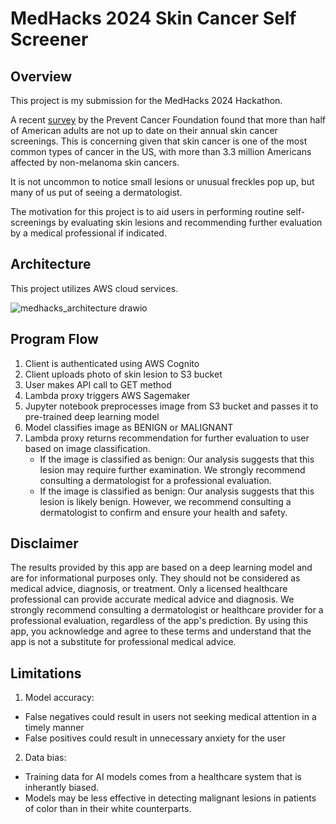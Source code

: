 # MedHacks 2024 Skin Cancer Self Screener

## Overview

This project is my submission for the MedHacks 2024 Hackathon.

A recent [survey](https://preventcancer.org/article/skin-deep-understanding-skin-cancer-in-darker-tones/#:~:text=The%20Prevent%20Cancer%20Foundation's%202024,had%20a%20skin%20cancer%20check.) by the Prevent Cancer Foundation found that more than half of American adults are not up to date on their annual skin cancer screenings.  This is concerning given that skin cancer is one of the most common types of cancer in the US, with more than 3.3 million Americans affected by non-melanoma skin cancers. 

It is not uncommon to notice small lesions or unusual freckles pop up, but many of us put of seeing a dermatologist.  

The motivation for this project is to aid users in performing routine self-screenings by evaluating skin lesions and recommending further evaluation by a medical professional if indicated.

## Architecture

This project utilizes AWS cloud services.

![medhacks_architecture drawio](https://github.com/user-attachments/assets/7eab6476-a8d4-4b8a-a256-9a3ec552074d)

## Program Flow

1.  Client is authenticated using AWS Cognito
2.  Client uploads photo of skin lesion to S3 bucket
3.  User makes API call to GET method
4.  Lambda proxy triggers AWS Sagemaker
5.  Jupyter notebook preprocesses image from S3 bucket and passes it to pre-trained deep learning model
6.  Model classifies image as BENIGN or MALIGNANT
7.  Lambda proxy returns recommendation for further evaluation to user based on image classification.
    - If the image is classified as benign: Our analysis suggests that this lesion may require further examination. We strongly recommend consulting a dermatologist for a professional evaluation.
    - If the image is classified as benign:  Our analysis suggests that this lesion is likely benign. However, we recommend consulting a dermatologist to confirm and ensure your health and safety.

## Disclaimer 

The results provided by this app are based on a deep learning model and are for informational purposes only. They should not be considered as medical advice, diagnosis, or treatment. Only a licensed healthcare professional can provide accurate medical advice and diagnosis. We strongly recommend consulting a dermatologist or healthcare provider for a professional evaluation, regardless of the app's prediction. By using this app, you acknowledge and agree to these terms and understand that the app is not a substitute for professional medical advice.

## Limitations
1.  Model accuracy:
   - False negatives could result in users not seeking medical attention in a timely manner
   - False positives could result in unnecessary anxiety for the user
2.  Data bias:
  - Training data for AI models comes from a healthcare system that is inherantly biased.
  - Models may be less effective in detecting malignant lesions in patients of color than in their white counterparts.

